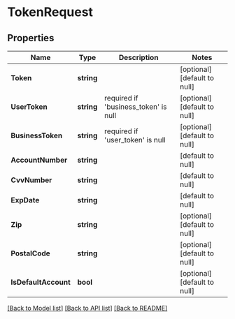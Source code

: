 # TokenRequest

## Properties
Name | Type | Description | Notes
------------ | ------------- | ------------- | -------------
**Token** | **string** |  | [optional] [default to null]
**UserToken** | **string** | required if &#39;business_token&#39; is null | [optional] [default to null]
**BusinessToken** | **string** | required if &#39;user_token&#39; is null | [optional] [default to null]
**AccountNumber** | **string** |  | [default to null]
**CvvNumber** | **string** |  | [default to null]
**ExpDate** | **string** |  | [default to null]
**Zip** | **string** |  | [optional] [default to null]
**PostalCode** | **string** |  | [optional] [default to null]
**IsDefaultAccount** | **bool** |  | [optional] [default to null]

[[Back to Model list]](../README.md#documentation-for-models) [[Back to API list]](../README.md#documentation-for-api-endpoints) [[Back to README]](../README.md)


